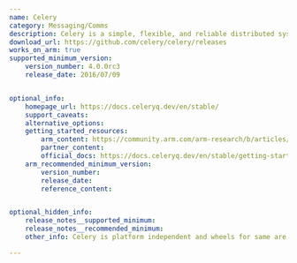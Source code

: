 ```yaml
---
name: Celery
category: Messaging/Comms
description: Celery is a simple, flexible, and reliable distributed system to process vast amounts of messages, while providing operations with the tools required to maintain such a system.
download_url: https://github.com/celery/celery/releases
works_on_arm: true
supported_minimum_version:
    version_number: 4.0.0rc3
    release_date: 2016/07/09


optional_info:
    homepage_url: https://docs.celeryq.dev/en/stable/
    support_caveats:
    alternative_options:
    getting_started_resources:
        arm_content: https://community.arm.com/arm-research/b/articles/posts/scalable-hyperparameter-tuning-for-automl
        partner_content:  
        official_docs: https://docs.celeryq.dev/en/stable/getting-started/index.html
    arm_recommended_minimum_version:
        version_number: 
        release_date:
        reference_content:


optional_hidden_info:
    release_notes__supported_minimum:
    release_notes__recommended_minimum: 
    other_info: Celery is platform independent and wheels for same are released on [PyPI](https://pypi.org/project/celery/#files).

---
```

